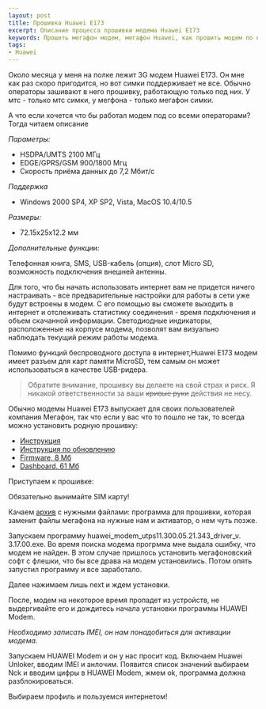 ```yaml
---
layout: post
title: Прошивка Huawei E173
excerpt: Описание процесса прошивки модема Huawei E173
keywords: Прошить мегафон модем, мегафон Huawei, как прошить модем по все симки, прошить модем
tags:
- Huawei
---
```


Около месяца у меня на полке лежит 3G модем Huawei E173. Он мне как раз скоро пригодится, но вот симки поддерживает не все. Обычно операторы зашивают в него прошивку, работающую только под них. У мтс - только мтс симки, у мегфона - только мегафон симки.

А что если хочется что бы работал модем под со всеми операторами? Тогда читаем описание

*Параметры:*

- HSDPA/UMTS 2100 МГц
- EDGE/GPRS/GSM 900/1800 Мгц
- Скорость приёма данных до 7,2 Мбит/с

*Поддержка*

- Windows 2000 SP4, XP SP2, Vista, MacOS 10.4/10.5

*Размеры:*

- 72.15х25х12.2 мм

*Дополнительные функции:*

Телефонная книга, SMS, USB-кабель (опция), слот Micro SD, возможность подключения внешней антенны.

Для того, что бы начать использовать интернет вам не придется ничего настраивать - все предварительные настройки для работы в сети уже будут встроены в модем. С его помощью вы сможете выходить в интернет и отслеживать статистику соединения - время подключения и объем скачанной информации. Светодиодные индикаторы, расположенные на корпусе модема, позволят вам визуально наблюдать текущий режим работы модема.

Помимо функций беспроводного доступа в интернет,Huawei E173 модем имеет разъем для карт памяти MicroSD, тем самым он может использоваться в качестве USB-ридера.

> Обратите внимание, прошивку вы делаете на свой страх и риск. Я никакой ответственности за ваши <del datetime="2011-06-19T11:48:01+00:00">кривые руки</del> действия не несу.

Обычно модемы Huawei E173 выпускает для своих пользователей компания Мегафон, так что если у вас что то пошло не так, то всегда можно установить родную прошивку:

- [Инструкция](http://goo.gl/iySzLE)
- [Инструкция по обновлению](http://goo.gl/DrsJDs)
- [Firmware, 8 Мб](http://goo.gl/9u6bQR)
- [Dashboard, 61 Мб](http://goo.gl/LR3CtC)

Приступаем к прошивке:

Обязательно вынимайте SIM карту!

Качаем [архив](http://yadi.sk/d/0WGXeEYcDRLo "Прошивка модема Huawei E173") с нужными файлами: программа для прошивки, которая заменит файлы мегафона на нужные нам и активатор, о нем чуть позже.

Запускаем программу <span class="file">huawei_modem_utps11.300.05.21.343_driver_v. 3.17.00.exe</span>. Во время поиска модема прогрмма мне выдала ошибку, что модем не найден. В этом случае пришлось установить мегафоновский софт с флешки, что бы все драва на модем установились. Потом опять запустил программу и все заработало.

Далее нажимаем лишь next и ждем установки.

После, модем на некоторое время пропадет из устройств, не выдергивайте его и дождитесь начала установки программы HUAWEI Modem.  

_Необходимо записать IMEI, он нам понадобиться для активации модема._

Запускаем HUAWEI Modem и он у нас просит код. Включаем Huawei Unloker, вводим IMEI и анлочим. Появится список значений выбираем Nck и вводим цифры в HUAWEI Modem, жмем ok, программа должна разблокироваться.

Выбираем профиль и пользуемся интернетом!

<img class="original" src="{{ site.url }}/upload/article/2011/06/20/screen_00.jpg" alt="" />

